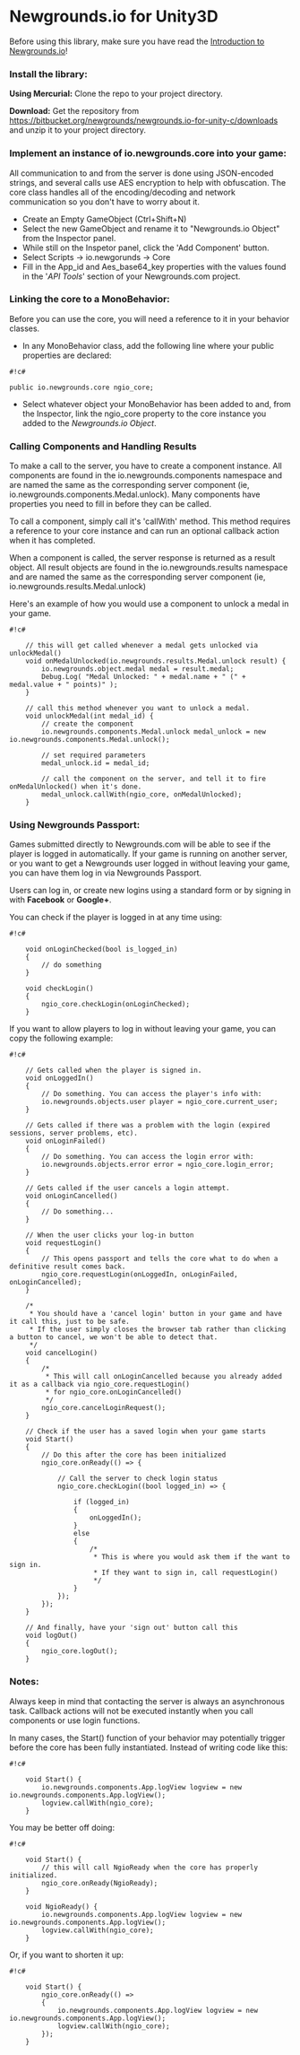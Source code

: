 # Newgrounds.io for Unity3D #

Before using this library, make sure you have read the [Introduction to Newgrounds.io](http://www.newgrounds.io)!

### Install the library: ###

**Using Mercurial:** Clone the repo to your project directory.

**Download:** Get the repository from https://bitbucket.org/newgrounds/newgrounds.io-for-unity-c/downloads and unzip it to your project directory.


### Implement an instance of io.newgrounds.core into your game: ###

All communication to and from the server is done using JSON-encoded strings, and several calls use AES encryption to help with obfuscation.
The core class handles all of the encoding/decoding and network communication so you don't have to worry about it.

* Create an Empty GameObject (Ctrl+Shift+N)
* Select the new GameObject and rename it to "Newgrounds.io Object" from the Inspector panel.
* While still on the Inspetor panel, click the 'Add Component' button.
* Select Scripts -> io.newgorunds -> Core
* Fill in the App_id and Aes_base64_key properties with the values found in the '*API Tools*' section of your Newgrounds.com project.


### Linking the core to a MonoBehavior: ###

Before you can use the core, you will need a reference to it in your behavior classes.

* In any MonoBehavior class, add the following line where your public properties are declared:
```
#!c#

public io.newgrounds.core ngio_core;
```
* Select whatever object your MonoBehavior has been added to and, from the Inspector, link the ngio_core property to the core instance you added to the *Newgrounds.io Object*.


### Calling Components and Handling Results ###

To make a call to the server, you have to create a component instance.  All components are found in the io.newgrounds.components namespace and are 
named the same as the corresponding server component (ie, io.newgrounds.components.Medal.unlock). Many components have properties you need to fill in before they can be called.

To call a component, simply call it's 'callWith' method.  This method requires a reference to your core instance and can run an optional callback action when it has completed.

When a component is called, the server response is returned as a result object. All result objects are found in the io.newgrounds.results namespace
and are named the same as the corresponding server component (ie, io.newgrounds.results.Medal.unlock)

Here's an example of how you would use a component to unlock a medal in your game.
```
#!c#

	// this will get called whenever a medal gets unlocked via unlockMedal()
	void onMedalUnlocked(io.newgrounds.results.Medal.unlock result) {
		io.newgrounds.object.medal medal = result.medal;
		Debug.Log( "Medal Unlocked: " + medal.name + " (" + medal.value + " points)" );
	}
	
	// call this method whenever you want to unlock a medal.
	void unlockMedal(int medal_id) {
		// create the component
		io.newgrounds.components.Medal.unlock medal_unlock = new io.newgrounds.components.Medal.unlock();
		
		// set required parameters
		medal_unlock.id = medal_id;
		
		// call the component on the server, and tell it to fire onMedalUnlocked() when it's done.
		medal_unlock.callWith(ngio_core, onMedalUnlocked);
	}
```
	

### Using Newgrounds Passport: ###

Games submitted directly to Newgrounds.com will be able to see if the player is logged in automatically.  If your game is running on another server, or you want to get a Newgrounds user logged in without leaving your game, you can have them log in via Newgrounds Passport.

Users can log in, or create new logins using a standard form or by signing in with **Facebook** or **Google+**.

You can check if the player is logged in at any time using:


```
#!c#

	void onLoginChecked(bool is_logged_in) 
	{
		// do something
	}
	
	void checkLogin() 
	{
		ngio_core.checkLogin(onLoginChecked);
	}
```


If you want to allow players to log in without leaving your game, you can copy the following example:


```
#!c#

	// Gets called when the player is signed in.
	void onLoggedIn() 
	{
		// Do something. You can access the player's info with:
		io.newgrounds.objects.user player = ngio_core.current_user;
	}
	
	// Gets called if there was a problem with the login (expired sessions, server problems, etc).
	void onLoginFailed() 
	{
		// Do something. You can access the login error with:
		io.newgrounds.objects.error error = ngio_core.login_error;
	}
	
	// Gets called if the user cancels a login attempt.
	void onLoginCancelled() 
	{
		// Do something...
	}
	
	// When the user clicks your log-in button
	void requestLogin() 
	{
		// This opens passport and tells the core what to do when a definitive result comes back.
		ngio_core.requestLogin(onLoggedIn, onLoginFailed, onLoginCancelled);
	}
	
	/*
	 * You should have a 'cancel login' button in your game and have it call this, just to be safe.
	 * If the user simply closes the browser tab rather than clicking a button to cancel, we won't be able to detect that.
	 */
	void cancelLogin() 
	{
		/*
		 * This will call onLoginCancelled because you already added it as a callback via ngio_core.requestLogin()
		 * for ngio_core.onLoginCancelled()
		 */ 
		ngio_core.cancelLoginRequest();
	}
	
	// Check if the user has a saved login when your game starts
	void Start() 
	{
		// Do this after the core has been initialized
		ngio_core.onReady(() => { 
			
			// Call the server to check login status
			ngio_core.checkLogin((bool logged_in) => {
				
				if (logged_in) 
				{
					onLoggedIn();
				}
				else 
				{
					/*
					 * This is where you would ask them if the want to sign in.
					 * If they want to sign in, call requestLogin()
					 */
				}
			});
		});
	}
	
	// And finally, have your 'sign out' button call this
	void logOut() 
	{
		ngio_core.logOut();
	}
```

### Notes: ###

Always keep in mind that contacting the server is always an asynchronous task.  Callback actions will not be executed instantly when you call components or use login functions.

In many cases, the Start() function of your behavior may potentially trigger before the core has been fully instantiated.  Instead of writing code like this:

```
#!c#

	void Start() {
		io.newgrounds.components.App.logView logview = new io.newgrounds.components.App.logView();
		logview.callWith(ngio_core);
	}
```
	
You may be better off doing:

```
#!c#

	void Start() {
		// this will call NgioReady when the core has properly initialized.
		ngio_core.onReady(NgioReady);
	}
	
	void NgioReady() {
		io.newgrounds.components.App.logView logview = new io.newgrounds.components.App.logView();
		logview.callWith(ngio_core);
	}
```

Or, if you want to shorten it up:

```
#!c#

	void Start() {
		ngio_core.onReady(() =>
		{
			io.newgrounds.components.App.logView logview = new io.newgrounds.components.App.logView();
			logview.callWith(ngio_core);
		});
	}
```
